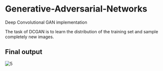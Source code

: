 # Generative-Adversarial-Networks
Deep Convolutional GAN implementation

The task of DCGAN is to learn the distribution of the training set and sample completely new images.

## Final output
![5](https://user-images.githubusercontent.com/111515619/219950385-eac32131-dc5a-4a8b-8339-43076aa6cd16.png)
